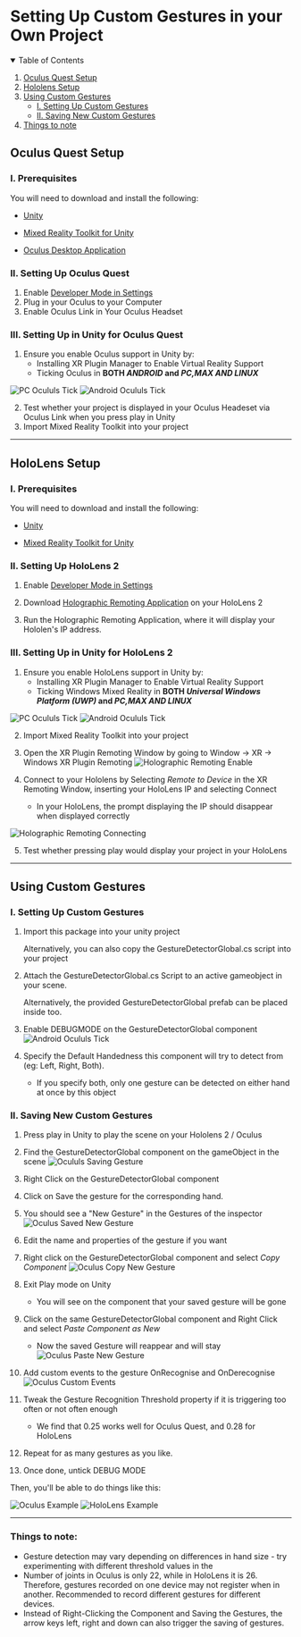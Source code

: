 # Setting Up Custom Gestures in your Own Project

<!-- TABLE OF CONTENTS -->
<details open="open">
  <summary>Table of Contents</summary>
  <ol>
   <li>
      <a href="#oculus-quest-setup">Oculus Quest Setup</a>
   </li>
   <li>
      <a href="#hololens-setup">Hololens Setup</a>
   </li>
   <li>
      <a href="#using-custom-gestures">Using Custom Gestures</a>
      <ul>
         <li><a href="#i-setting-up-custom-gestures">I. Setting Up Custom Gestures</a></li>
      </ul>
      <ul>
         <li><a href="#ii-saving-new-custom-gestures">II. Saving New Custom Gestures</a></li>
      </ul>
   </li>
   <li>
      <a href="#things-to-note">Things to note</a>
   </li>
  </ol>
</details>


## Oculus Quest Setup

### I. Prerequisites
You will need to download and install the following:
* [Unity](https://unity3d.com/get-unity/download)

* [Mixed Reality Toolkit for Unity](https://docs.microsoft.com/en-us/windows/mixed-reality/develop/install-the-tools?tabs=unity)

* [Oculus Desktop Application](https://www.oculus.com/setup/)


### II. Setting Up Oculus Quest
1. Enable [Developer Mode in Settings](https://developer.oculus.com/documentation/native/android/mobile-device-setup/)
2. Plug in your Oculus to your Computer
3. Enable Oculus Link in Your Oculus Headset

### III. Setting Up in Unity for Oculus Quest

1. Ensure you enable Oculus support in Unity by:
   - Installing XR Plugin Manager to Enable Virtual Reality Support
   - Ticking Oculus in **BOTH *ANDROID* and *PC,MAX AND LINUX***
   
![PC Ocululs Tick](READMEPics/PCOculusTick.png)
![Android Ocululs Tick](READMEPics/androidOculusTick.png)

2. Test whether your project is displayed in your Oculus Headeset via Oculus Link when you press play in Unity
3. Import Mixed Reality Toolkit into your project


---
## HoloLens Setup

### I. Prerequisites
You will need to download and install the following:
* [Unity](https://unity3d.com/get-unity/download)

* [Mixed Reality Toolkit for Unity](https://docs.microsoft.com/en-us/windows/mixed-reality/develop/install-the-tools?tabs=unity)

### II. Setting Up HoloLens 2
1. Enable [Developer Mode in Settings](https://docs.microsoft.com/en-us/windows/mixed-reality/develop/platform-capabilities-and-apis/using-visual-studio?tabs=hl2)
2. Download [Holographic Remoting Application](https://docs.microsoft.com/en-us/windows/mixed-reality/develop/platform-capabilities-and-apis/holographic-remoting-player) on your HoloLens 2

3. Run the Holographic Remoting Application, where it will display your Hololen's IP address.



### III. Setting Up in Unity for HoloLens 2

1. Ensure you enable HoloLens support in Unity by:
   - Installing XR Plugin Manager to Enable Virtual Reality Support
   - Ticking Windows Mixed Reality in **BOTH *Universal Windows Platform (UWP)* and *PC,MAX AND LINUX***
   
![PC Ocululs Tick](READMEPics/PCTickHololens.png)
![Android Ocululs Tick](READMEPics/UWPTickHololens.png)

2. Import Mixed Reality Toolkit into your project

3. Open the XR Plugin Remoting Window by going to Window -> XR -> Windows XR Plugin Remoting
![Holographic Remoting Enable](READMEPics/HolographicRemotingHololens.png)

4. Connect to your Hololens by Selecting *Remote to Device* in the XR Remoting Window, inserting your HoloLens IP and selecting Connect
   - In your HoloLens, the prompt displaying the IP should disappear when displayed correctly

![Holographic Remoting Connecting](READMEPics/HolographicRemotingConnectingHololens.png)

5. Test whether pressing play would display your project in your HoloLens


---
## Using Custom Gestures

### I. Setting Up Custom Gestures

1. Import this package into your unity project
   
   Alternatively, you can also copy the GestureDetectorGlobal.cs script into your project

2. Attach the GestureDetectorGlobal.cs Script to an active gameobject in your scene.
   
   Alternatively, the provided GestureDetectorGlobal prefab can be placed inside too.

3. Enable DEBUGMODE on the GestureDetectorGlobal component
![Android Ocululs Tick](READMEPics/GestureDetectorInit.png)
4. Specify the Default Handedness this component will try to detect from (eg: Left, Right, Both).
   - If you specify both, only one gesture can be detected on either hand at once by this object


### II. Saving New Custom Gestures

1. Press play in Unity to play the scene on your Hololens 2 / Oculus
2. Find the GestureDetectorGlobal component on the gameObject in the scene
![Ocululs Saving Gesture](READMEPics/SaveGestureOculus.png)
3. Right Click on the GestureDetectorGlobal component
4. Click on Save the gesture for the corresponding hand.
5. You should see a "New Gesture" in the Gestures of the inspector
![Oculus Saved New Gesture](READMEPics/NewGestureSavedOculus.png)
6. Edit the name and properties of the gesture if you want
7. Right click on the GestureDetectorGlobal component and select *Copy Component*
![Oculus Copy New Gesture](READMEPics/CopyComponentOculus.png)
8. Exit Play mode on Unity
   - You will see on the component that your saved gesture will be gone 
9. Click on the same GestureDetectorGlobal component and Right Click and select *Paste Component as New*
   - Now the saved Gesture will reappear and will stay
![Oculus Paste New Gesture](READMEPics/PasteNewGestureOculus.png)
10. Add custom events to the gesture OnRecognise and OnDerecognise
![Oculus Custom Events](READMEPics/CustomEventsOculus.png)

11. Tweak the Gesture Recognition Threshold property if it is triggering too often or not often enough
    - We find that 0.25 works well for Oculus Quest, and 0.28 for HoloLens

12. Repeat for as many gestures as you like.
13. Once done, untick DEBUG MODE


Then, you'll be able to do things like this:

![Oculus Example](READMEPics/OculusExample.gif)
![HoloLens Example](READMEPics/HoloLensExample.gif)

---
### Things to note:
- Gesture detection may vary depending on differences in hand size - try experimenting with different threshold values in the 
- Number of joints in Oculus is only 22, while in HoloLens it is 26. Therefore, gestures recorded on one device may not register when in another. Recommended to record different gestures for different devices.
- Instead of Right-Clicking the Component and Saving the Gestures, the arrow keys left, right and down can also trigger the saving of gestures.